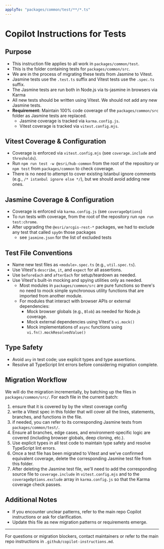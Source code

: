 ```yaml
---
applyTo: "packages/common/test/**/*.ts"
---
```


# Copilot Instructions for Tests

## Purpose
- This instruction file applies to all work in `packages/common/test`.
- This is the folder containing tests for `packages/common/src`.
- We are in the process of migrating these tests from Jasmine to Vitest.
- Jasmine tests use the `.test.ts` suffix and Vitest tests use the `.spec.ts` suffix.
- The Jasmine tests are run both in Node.js via ts-jasmine in browsers via Karma
- All new tests should be written using Vitest. We should not add any new Jasmine tests.
- **Requirement:** Maintain 100% code coverage of the `packages/common/src` folder as Jasmine tests are replaced.
  - Jasmine coverage is tracked via `karma.config.js`.
  - Vitest coverage is tracked via `vitest.config.mjs`.

## Vitest Coverage & Configuration
- Coverage is enforced via `vitest.config.mjs` (see `coverage.include` and `thresholds`).
- Run `npm run test -w @esri/hub-common` from the root of the repository or `npm test` from `packages/common` to check coverage.
- There is no need to attempt to cover existing Istanbul ignore comments (e.g., `/* istanbul ignore else */`), but we should avoid adding new ones.

## Jasmine Coverage & Configuration
- Coverage is enforced via `karma.config.js` (see `coverageOptions`)
- To run tests with coverage, from the root of the repository run `npm run test:chrome`.
- After upgrading the `@esri/arcgis-rest-*` packages, we had to exclude any test that called `spyOn` those packages
  - see `jasmine.json` for the list of excluded tests

## Test File Conventions
- Name new test files as `<module>.spec.ts` (e.g., `util.spec.ts`).
- Use Vitest's `describe`, `it`, and `expect` for all assertions.
- Use `beforeEach` and `afterEach` for setup/teardown as needed.
- Use Vitest's built-in mocking and spying utilities only as needed.
  - Most modules in `packages/common/src` are pure functions so there's no need to mock simple synchronous utility functions that are imported from another module.
  - For modules that interact with browser APIs or external dependencies:
    - Mock browser globals (e.g., `Blob`) as needed for Node.js coverage.
    - Mock external dependencies using Vitest's `vi.mock()`
    - Mock implementations of `async` functions using `vi.fn().mockResolvedValue()`

## Type Safety
- Avoid `any` in test code; use explicit types and type assertions.
- Resolve all TypeScript lint errors before considering migration complete.

## Migration Workflow
We will do the migration incrementally, by batching up the files in `packages/common/src/`. For each file in the current batch:
1. ensure that it is covered by by the vitest coverage config
2. write a Vitest spec in this folder that will cover all the lines, statements, branches, and functions in the file.
3. if needed, you can refer to its corresponding Jasmine tests from `packages/common/test/`.
4. Ensure all branches, edge cases, and environment-specific logic are covered (including browser globals, deep cloning, etc.).
5. Use explicit types in all test code to maintain type safety and resolve TypeScript lint errors.
6. Once a test file has been migrated to Vitest and we've confirmed equivalent coverage, delete the corresponding Jasmine test file from this folder.
7. After deleting the Jasmine test file, we'll need to add the corresponding source file to `coverage.include` in `vitest.config.mjs` and to the `coverageOptions.exclude` array in `karma.config.js` so that the Karma coverage check passes.

## Additional Notes
- If you encounter unclear patterns, refer to the main repo Copilot instructions or ask for clarification.
- Update this file as new migration patterns or requirements emerge.

---
For questions or migration blockers, contact maintainers or refer to the main repo instructions in `.github/copilot-instructions.md`.
